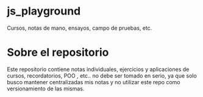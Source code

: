 # js_playground
Cursos, notas de mano, ensayos, campo de pruebas, etc.

# Sobre el repositorio
Este repositorio contiene notas individuales, ejercicios y aplicaciones de cursos, recordatorios, POO , etc.. no debe ser tomado en serio, ya que solo busco mantener centralizadas mis notas y no utilizar este repo como versionamiento de las mismas.
